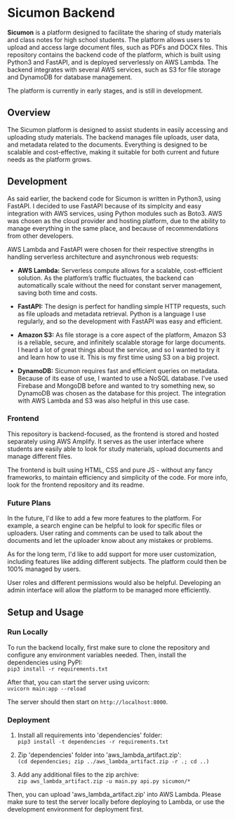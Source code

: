 # Sicumon Backend

**Sicumon** is a platform designed to facilitate the sharing of study 
materials and class notes for high school students. The platform allows users 
to upload and access large document files, such as PDFs and DOCX files. This 
repository contains the backend code of the platform, which is built using 
Python3 and FastAPI, and is deployed serverlessly on AWS Lambda. The backend 
integrates with several AWS services, such as S3 for file storage and DynamoDB 
for database management.

The platform is currently in early stages, and is still in development. 

## Overview

The Sicumon platform is designed to assist students in easily accessing and 
uploading study materials. The backend manages file uploads, user data, and 
metadata related to the documents. Everything is designed to be scalable and 
cost-effective, making it suitable for both current and future needs as the 
platform grows.

## Development

As said earlier, the backend code for Sicumon is written in Python3, using 
FastAPI. I decided to use FastAPI because of its simplcity and easy 
integration with AWS services, using Python modules such as Boto3. AWS was 
chosen as the cloud provider and hosting platform, due to the ability to 
manage everything in the same place, and because of recommendations from other 
developers.

AWS Lambda and FastAPI were chosen for their respective strengths in handling 
serverless architecture and asynchronous web requests:

- **AWS Lambda:** Serverless compute allows for a scalable, cost-efficient 
solution. As the platform’s traffic fluctuates, the backend can automatically 
scale without the need for constant server management, saving both time and 
costs. 

- **FastAPI:** The design is perfect for handling simple HTTP requests, such 
as file uploads and metadata retrieval. Python is a language I use regularly, 
and so the development with FastAPI was easy and efficient.

- **Amazon S3:** As file storage is a core aspect of the platform, Amazon S3 
is a reliable, secure, and infinitely scalable storage for large documents. I 
heard a lot of great things about the service, and so I wanted to try it and 
learn how to use it. This is my first time using S3 on a big project.

- **DynamoDB:** Sicumon requires fast and efficient queries on metadata. 
Because of its ease of use, I wanted to use a NoSQL database. I've used 
Firebase and MongoDB before and wanted to try something new, so DynamoDB was 
chosen as the database for this project. The integration with AWS Lambda and 
S3 was also helpful in this use case.

### Frontend

This repository is backend-focused, as the frontend is stored and hosted 
separately using AWS Amplify. It serves as the user interface where students 
are easily able to look for study materials, upload documents and manage 
different files.

The frontend is built using HTML, CSS and pure JS - without any fancy 
frameworks, to maintain efficiency and simplicity of the code. For more info, 
look for the frontend repository and its readme.

### Future Plans

In the future, I'd like to add a few more features to the platform. For 
example, a search engine can be helpful to look for specific files or 
uploaders. User rating and comments can be used to talk about the documents
and let the uploader know about any mistakes or problems. 

As for the long term, I'd like to add support for more user customization,
including features like adding different subjects. The platform could then be 
100% managed by users. 

User roles and different permissions would also be helpful. Developing an
admin interface will allow the platform to be managed more efficiently.

## Setup and Usage

### Run Locally

To run the backend locally, first make sure to clone the repository and 
configure any environment variables needed. Then, install the dependencies
using PyPI: \
`pip3 install -r requirements.txt`

After that, you can start the server using uvicorn: \
`uvicorn main:app --reload`

The server should then start on `http://localhost:8000`. 

### Deployment

1. Install all requirements into 'dependencies' folder: \
`pip3 install -t dependencies -r requirements.txt` 

2. Zip 'dependencies' folder into 'aws_lambda_artifact.zip': \
`(cd dependencies; zip ../aws_lambda_artifact.zip -r .; cd ..)` 

3. Add any additional files to the zip archive: \
`zip aws_lambda_artifact.zip -u main.py api.py sicumon/*`

Then, you can upload 'aws_lambda_artifact.zip' into AWS Lambda. Please make 
sure to test the server locally before deploying to Lambda, or use the 
development environment for deployment first. 